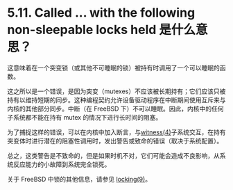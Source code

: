 # 5.11. Called ... with the following non-sleepable locks held 是什么意思？

这意味着在一个突变锁（或其他不可睡眠的锁）被持有时调用了一个可以睡眠的函数。

这之所以是一个错误，是因为突变（mutexes）不应该被长期持有；它们应该只被持有以维持短期的同步。这种编程契约允许设备驱动程序在中断期间使用互斥来与内核的其他部分同步。中断（在 FreeBSD 下）不可以睡眠。因此，内核中的任何子系统都不能在持有 mutex 的情况下进行长时间的阻塞。

为了捕捉这样的错误，可以在内核中加入断言，与[witness(4)](https://www.freebsd.org/cgi/man.cgi?query=witness&sektion=4&format=html)子系统交互，在持有突变体时进行潜在的阻塞性调用时，发出警告或致命的错误（取决于系统配置）。

总之，这类警告是不致命的，但是如果时机不对，它们可能会造成不良影响，从系统反应能力的小故障到系统完全锁死。

关于 FreeBSD 中锁的其他信息，请参见 [locking(9)](https://www.freebsd.org/cgi/man.cgi?query=locking&sektion=9&format=html)。
